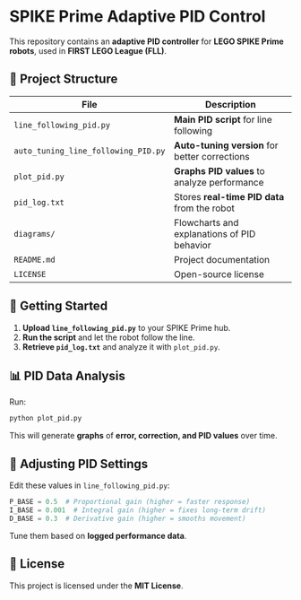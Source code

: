 # SPIKE Prime Adaptive PID Control  

This repository contains an **adaptive PID controller** for **LEGO SPIKE Prime robots**, used in **FIRST LEGO League (FLL)**.  

## 📂 Project Structure  

| File                                      | Description |
|------------------------------------------|-------------|
| `line_following_pid.py`                   | **Main PID script** for line following |
| `auto_tuning_line_following_PID.py`       | **Auto-tuning version** for better corrections |
| `plot_pid.py`                             | **Graphs PID values** to analyze performance |
| `pid_log.txt`                             | Stores **real-time PID data** from the robot |
| `diagrams/`                               | Flowcharts and explanations of PID behavior |
| `README.md`                               | Project documentation |
| `LICENSE`                                 | Open-source license |

## 🚀 Getting Started  

1. **Upload `line_following_pid.py`** to your SPIKE Prime hub.  
2. **Run the script** and let the robot follow the line.  
3. **Retrieve `pid_log.txt`** and analyze it with `plot_pid.py`.  

## 📊 PID Data Analysis  

Run:
```sh
python plot_pid.py
```
This will generate **graphs** of **error, correction, and PID values** over time.

## 🔧 Adjusting PID Settings  

Edit these values in `line_following_pid.py`:  
```python
P_BASE = 0.5  # Proportional gain (higher = faster response)
I_BASE = 0.001  # Integral gain (higher = fixes long-term drift)
D_BASE = 0.3  # Derivative gain (higher = smooths movement)
```
Tune them based on **logged performance data**.

## 📜 License  
This project is licensed under the **MIT License**.

